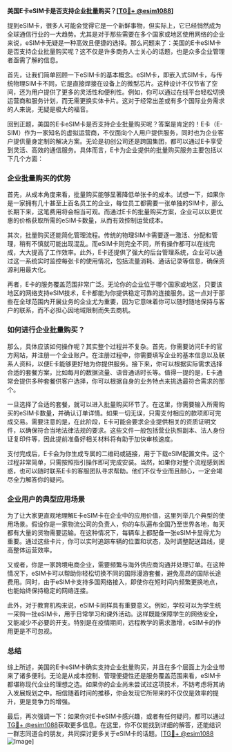 **美国E卡eSIM卡是否支持企业批量购买？[[TG💪+ @esim1088](https://t.me/s/esim1088)]**

提到eSIM卡，很多人可能会觉得它是一个新鲜事物，但实际上，它已经悄然成为全球通信行业的一大趋势。尤其是对于那些需要在多个国家或地区使用网络的企业来说，eSIM卡无疑是一种高效且便捷的选择。那么问题来了：美国的E卡eSIM卡是否支持企业批量购买呢？这不仅是许多商务人士关心的话题，也是众多企业管理者亟需了解的信息。

首先，让我们简单回顾一下eSIM卡的基本概念。eSIM卡，即嵌入式SIM卡，与传统物理SIM卡不同，它是直接焊接在设备上的微型芯片。这种设计不仅节省了空间，还为用户提供了更多的灵活性和便利性。例如，你可以通过在线平台轻松切换运营商和服务计划，而无需更换实体卡片。这对于经常出差或有多个国际业务需求的人来说，无疑是极大的福音。

回到正题，美国的E卡eSIM卡是否支持企业批量购买呢？答案是肯定的！E卡（E-SIM）作为一家知名的虚拟运营商，不仅面向个人用户提供服务，同时也为企业客户提供量身定制的解决方案。无论是初创公司还是跨国集团，都可以通过E卡享受到灵活、高效的通信服务。具体而言，E卡为企业提供的批量购买服务主要包括以下几个方面：

### **企业批量购买的优势**
首先，从成本角度来看，批量购买能够显著降低单张卡的成本。试想一下，如果你是一家拥有几十甚至上百名员工的企业，每位员工都需要一张单独的SIM卡，那么长期下来，这笔费用将会相当可观。而通过E卡的批量购买方案，企业可以以更优惠的价格获取所需的eSIM卡数量，从而有效控制运营成本。

其次，批量购买还能简化管理流程。传统的物理SIM卡需要逐一激活、分配和管理，稍有不慎就可能出现混乱。而eSIM卡则完全不同，所有操作都可以在线完成，大大提高了工作效率。此外，E卡还提供了强大的后台管理系统，企业可以通过这一系统实时监控每张卡的使用情况，包括流量消耗、通话记录等信息，确保资源利用最大化。

再者，E卡的服务覆盖范围非常广泛。无论你的企业位于哪个国家或地区，只要该地区的网络支持eSIM技术，E卡都能为你提供稳定可靠的连接服务。这一点对于那些在全球范围内开展业务的企业尤为重要，因为它意味着你可以随时随地保持与客户的联系，而不必担心因地域限制而失去商机。

### **如何进行企业批量购买？**
那么，具体应该如何操作呢？其实整个过程并不复杂。首先，你需要访问E卡的官方网站，并注册一个企业账户。在注册过程中，你需要填写企业的基本信息以及联系人资料，以便E卡能够更好地为你提供服务。接下来，你可以根据实际需求选择合适的套餐方案，比如每月的数据流量、语音通话时长等。值得一提的是，E卡通常会提供多种套餐供客户选择，你可以根据自身的业务特点来挑选最符合需求的那个。

一旦选择了合适的套餐，就可以进入批量购买环节了。在这里，你需要输入所需购买的eSIM卡数量，并确认订单详情。如果一切无误，只需支付相应的款项即可完成交易。需要注意的是，在此阶段，E卡可能会要求企业提供相关的资质证明文件，以确保符合当地法律法规的要求。这些文件一般包括营业执照副本、法人身份证复印件等，因此提前准备好相关材料将有助于加快审核速度。

支付完成后，E卡会为你生成专属的二维码或链接，用于下载eSIM配置文件。这个过程非常简单，只需按照指引操作即可完成安装。当然，如果你对整个流程感到困惑，也可以随时联系E卡的客服团队寻求帮助。他们不仅专业而且耐心，一定会竭尽全力解答你的疑问。

### **企业用户的典型应用场景**
为了让大家更直观地理解E卡eSIM卡在企业中的应用价值，这里列举几个典型的使用场景。假设你是一家物流公司的负责人，你的车队遍布全国乃至世界各地，每天都有大量的货物需要运输。在这种情况下，每辆车上都配备一张eSIM卡显得尤为重要。通过这些卡片，你可以实时追踪车辆的位置和状态，及时调整配送路线，提高整体运营效率。

又或者，你是一家跨境电商企业，需要频繁与海外供应商沟通并处理订单。在这种情况下，eSIM卡可以帮助你轻松切换不同的国际漫游套餐，避免高昂的国际长途费用。同时，由于eSIM卡支持多国网络接入，即使你在短时间内频繁更换地点，也能始终保持稳定的网络连接。

此外，对于教育机构来说，eSIM卡同样具有重要意义。例如，学校可以为学生统一采购一批eSIM卡，用于日常学习和课外活动。这样既能保障学生的网络安全，又能减少不必要的开支。特别是在疫情期间，远程教学的需求激增，eSIM卡的作用更是不可忽视。

### **总结**
综上所述，美国的E卡eSIM卡确实支持企业批量购买，并且在多个层面上为企业带来了诸多便利。无论是从成本控制、管理便捷性还是服务覆盖范围来看，eSIM卡都堪称现代企业的理想之选。如果你的企业尚未尝试过这项技术，不妨考虑将其纳入发展规划之中。相信随着时间的推移，你会发现它所带来的不仅仅是效率的提升，更是竞争力的增强。

最后，再次强调一下：如果你对E卡eSIM卡感兴趣，或者有任何疑问，都可以通过[TG💪+ @esim1088](https://t.me/s/esim1088)获取更多信息。在这里，你不仅能找到详细的解答，还能结识一群志同道合的朋友，共同探讨更多关于eSIM卡的话题。[[TG💪+ @esim1088](https://t.me/s/esim1088) ![Image](https://i.postimg.cc/4NQfJmqS/Snipaste-2025-05-13-00-14-12.png)]